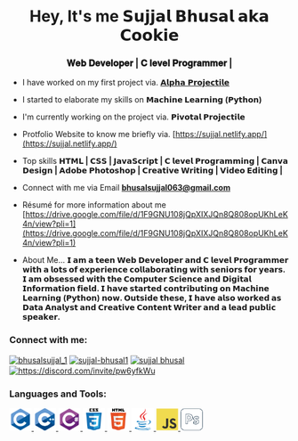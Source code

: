 <h1 align="center">Hey, It's me 𝗦𝘂𝗷𝗷𝗮𝗹 𝗕𝗵𝘂𝘀𝗮𝗹 𝗮𝗸𝗮 𝗖𝗼𝗼𝗸𝗶𝗲</h1>
<h3 align="center">𝐖𝐞𝐛 𝐃𝐞𝐯𝐞𝐥𝐨𝐩𝐞𝐫 | 𝐂 𝐥𝐞𝐯𝐞𝐥 𝐏𝐫𝐨𝐠𝐫𝐚𝐦𝐦𝐞𝐫 |</h3>


- I have worked on my first project via. [𝗔𝗹𝗽𝗵𝗮 𝗣𝗿𝗼𝗷𝗲𝗰𝘁𝗶𝗹𝗲](https://butwalwaterworldandfilterhouse.netlify.app)

- I started to elaborate my skills on **𝗠𝗮𝗰𝗵𝗶𝗻𝗲 𝗟𝗲𝗮𝗿𝗻𝗶𝗻𝗴 (𝗣𝘆𝘁𝗵𝗼𝗻)**

- I'm currently working on the project via. **𝗣𝗶𝘃𝗼𝘁𝗮𝗹 𝗣𝗿𝗼𝗷𝗲𝗰𝘁𝗶𝗹𝗲**

- Protfolio Website to know me briefly via. [https://sujjal.netlify.app/](https://sujjal.netlify.app/)

- Top skills **𝗛𝗧𝗠𝗟 | 𝗖𝗦𝗦 | 𝗝𝗮𝘃𝗮𝗦𝗰𝗿𝗶𝗽𝘁 | 𝗖 𝗹𝗲𝘃𝗲𝗹 𝗣𝗿𝗼𝗴𝗿𝗮𝗺𝗺𝗶𝗻𝗴 | 𝗖𝗮𝗻𝘃𝗮 𝗗𝗲𝘀𝗶𝗴𝗻 | 𝗔𝗱𝗼𝗯𝗲 𝗣𝗵𝗼𝘁𝗼𝘀𝗵𝗼𝗽 | 𝗖𝗿𝗲𝗮𝘁𝗶𝘃𝗲 𝗪𝗿𝗶𝘁𝗶𝗻𝗴 | 𝗩𝗶𝗱𝗲𝗼 𝗘𝗱𝗶𝘁𝗶𝗻𝗴 |**

- Connect with me via Email **bhusalsujjal063@gmail.com**

- Résumé for more information about me [https://drive.google.com/file/d/1F9GNU108jQpXIXJQn8Q808opUKhLeK4n/view?pli=1](https://drive.google.com/file/d/1F9GNU108jQpXIXJQn8Q808opUKhLeK4n/view?pli=1)

- About Me... **𝗜 𝗮𝗺 𝗮 𝘁𝗲𝗲𝗻 𝗪𝗲𝗯 𝗗𝗲𝘃𝗲𝗹𝗼𝗽𝗲𝗿 𝗮𝗻𝗱 𝗖 𝗹𝗲𝘃𝗲𝗹 𝗣𝗿𝗼𝗴𝗿𝗮𝗺𝗺𝗲𝗿 𝘄𝗶𝘁𝗵 𝗮 𝗹𝗼𝘁𝘀 𝗼𝗳 𝗲𝘅𝗽𝗲𝗿𝗶𝗲𝗻𝗰𝗲 𝗰𝗼𝗹𝗹𝗮𝗯𝗼𝗿𝗮𝘁𝗶𝗻𝗴 𝘄𝗶𝘁𝗵 𝘀𝗲𝗻𝗶𝗼𝗿𝘀 𝗳𝗼𝗿 𝘆𝗲𝗮𝗿𝘀. 𝗜 𝗮𝗺 𝗼𝗯𝘀𝗲𝘀𝘀𝗲𝗱 𝘄𝗶𝘁𝗵 𝘁𝗵𝗲 𝗖𝗼𝗺𝗽𝘂𝘁𝗲𝗿 𝗦𝗰𝗶𝗲𝗻𝗰𝗲 𝗮𝗻𝗱 𝗗𝗶𝗴𝗶𝘁𝗮𝗹 𝗜𝗻𝗳𝗼𝗿𝗺𝗮𝘁𝗶𝗼𝗻 𝗳𝗶𝗲𝗹𝗱. 𝗜 𝗵𝗮𝘃𝗲 𝘀𝘁𝗮𝗿𝘁𝗲𝗱 𝗰𝗼𝗻𝘁𝗿𝗶𝗯𝘂𝘁𝗶𝗻𝗴 𝗼𝗻 𝗠𝗮𝗰𝗵𝗶𝗻𝗲 𝗟𝗲𝗮𝗿𝗻𝗶𝗻𝗴 (𝗣𝘆𝘁𝗵𝗼𝗻) 𝗻𝗼𝘄. 𝗢𝘂𝘁𝘀𝗶𝗱𝗲 𝘁𝗵𝗲𝘀𝗲, 𝗜 𝗵𝗮𝘃𝗲 𝗮𝗹𝘀𝗼 𝘄𝗼𝗿𝗸𝗲𝗱 𝗮𝘀 𝗗𝗮𝘁𝗮 𝗔𝗻𝗮𝗹𝘆𝘀𝘁 𝗮𝗻𝗱 𝗖𝗿𝗲𝗮𝘁𝗶𝘃𝗲 𝗖𝗼𝗻𝘁𝗲𝗻𝘁 𝗪𝗿𝗶𝘁𝗲𝗿 𝗮𝗻𝗱 𝗮 𝗹𝗲𝗮𝗱 𝗽𝘂𝗯𝗹𝗶𝗰 𝘀𝗽𝗲𝗮𝗸𝗲𝗿.**

<h3 align="left">Connect with me:</h3>
<p align="left">
<a href="https://twitter.com/bhusalsujjal_1" target="blank"><img align="center" src="https://raw.githubusercontent.com/rahuldkjain/github-profile-readme-generator/master/src/images/icons/Social/twitter.svg" alt="bhusalsujjal_1" height="30" width="40" /></a>
<a href="https://linkedin.com/in/sujjal-bhusal1" target="blank"><img align="center" src="https://raw.githubusercontent.com/rahuldkjain/github-profile-readme-generator/master/src/images/icons/Social/linked-in-alt.svg" alt="sujjal-bhusal1" height="30" width="40" /></a>
<a href="https://fb.com/sujjal bhusal" target="blank"><img align="center" src="https://raw.githubusercontent.com/rahuldkjain/github-profile-readme-generator/master/src/images/icons/Social/facebook.svg" alt="sujjal bhusal" height="30" width="40" /></a>
<a href="https://discord.gg/https://discord.com/invite/pw6yfkWu" target="blank"><img align="center" src="https://raw.githubusercontent.com/rahuldkjain/github-profile-readme-generator/master/src/images/icons/Social/discord.svg" alt="https://discord.com/invite/pw6yfkWu" height="30" width="40" /></a>
</p>

<h3 align="left">Languages and Tools:</h3>
<p align="left"> <a href="https://www.cprogramming.com/" target="_blank" rel="noreferrer"> <img src="https://raw.githubusercontent.com/devicons/devicon/master/icons/c/c-original.svg" alt="c" width="40" height="40"/> </a> <a href="https://www.w3schools.com/cpp/" target="_blank" rel="noreferrer"> <img src="https://raw.githubusercontent.com/devicons/devicon/master/icons/cplusplus/cplusplus-original.svg" alt="cplusplus" width="40" height="40"/> </a> <a href="https://www.w3schools.com/cs/" target="_blank" rel="noreferrer"> <img src="https://raw.githubusercontent.com/devicons/devicon/master/icons/csharp/csharp-original.svg" alt="csharp" width="40" height="40"/> </a> <a href="https://www.w3schools.com/css/" target="_blank" rel="noreferrer"> <img src="https://raw.githubusercontent.com/devicons/devicon/master/icons/css3/css3-original-wordmark.svg" alt="css3" width="40" height="40"/> </a> <a href="https://www.w3.org/html/" target="_blank" rel="noreferrer"> <img src="https://raw.githubusercontent.com/devicons/devicon/master/icons/html5/html5-original-wordmark.svg" alt="html5" width="40" height="40"/> </a> <a href="https://www.java.com" target="_blank" rel="noreferrer"> <img src="https://raw.githubusercontent.com/devicons/devicon/master/icons/java/java-original.svg" alt="java" width="40" height="40"/> </a> <a href="https://developer.mozilla.org/en-US/docs/Web/JavaScript" target="_blank" rel="noreferrer"> <img src="https://raw.githubusercontent.com/devicons/devicon/master/icons/javascript/javascript-original.svg" alt="javascript" width="40" height="40"/> </a> <a href="https://www.photoshop.com/en" target="_blank" rel="noreferrer"> <img src="https://raw.githubusercontent.com/devicons/devicon/master/icons/photoshop/photoshop-line.svg" alt="photoshop" width="40" height="40"/> </a> </p>
